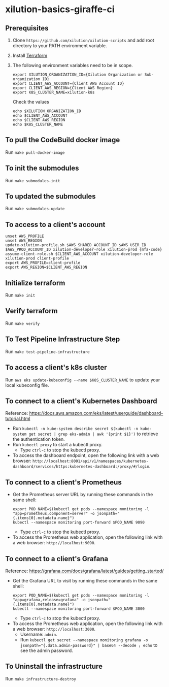 # xilution-basics-giraffe-ci

## Prerequisites

1. Clone `https://github.com/xilution/xilution-scripts` and add root directory to your PATH environment variable.
1. Install [Terraform](https://www.terraform.io/)
1. The following environment variables need to be in scope.
    ```
    export XILUTION_ORGANIZATION_ID={Xilution Organization or Sub-organization ID}
    export CLIENT_AWS_ACCOUNT={Client AWS Account ID}
    export CLIENT_AWS_REGION={Client AWS Region}
    export K8S_CLUSTER_NAME=xilution-k8s
    
    ```

    Check the values
    ```
    echo $XILUTION_ORGANIZATION_ID
    echo $CLIENT_AWS_ACCOUNT
    echo $CLIENT_AWS_REGION
    echo $K8S_CLUSTER_NAME
    
    ```

## To pull the CodeBuild docker image

Run `make pull-docker-image`

## To init the submodules

Run `make submodules-init`

## To updated the submodules

Run `make submodules-update`

## To access to a client's account

```
unset AWS_PROFILE
unset AWS_REGION
update-xilution-profile.sh $AWS_SHARED_ACCOUNT_ID $AWS_USER_ID $AWS_PROD_ACCOUNT_ID xilution-developer-role xilution-prod {mfa-code}
assume-client-role.sh $CLIENT_AWS_ACCOUNT xilution-developer-role xilution-prod client-profile
export AWS_PROFILE=client-profile
export AWS_REGION=$CLIENT_AWS_REGION
```

## Initialize terraform

Run `make init`

## Verify terraform

Run `make verify`

## To Test Pipeline Infrastructure Step

Run `make test-pipeline-infrastructure`

## To access a client's k8s cluster

Run `aws eks update-kubeconfig --name $K8S_CLUSTER_NAME` to update your local kubeconfig file.

## To connect to a client's Kubernetes Dashboard

Reference: https://docs.aws.amazon.com/eks/latest/userguide/dashboard-tutorial.html

* Run `kubectl -n kube-system describe secret $(kubectl -n kube-system get secret | grep eks-admin | awk '{print $1}')` to retrieve the authentication token.
* Run `kubectl proxy` to start a kubectl proxy.
    * Type `ctrl-c` to stop the kubectl proxy.
* To access the dashboard endpoint, open the following link with a web browser: `http://localhost:8001/api/v1/namespaces/kubernetes-dashboard/services/https:kubernetes-dashboard:/proxy/#/login`.

## To connect to a client's Prometheus

* Get the Prometheus server URL by running these commands in the same shell:
    ```
    export POD_NAME=$(kubectl get pods --namespace monitoring -l "app=prometheus,component=server" -o jsonpath="{.items[0].metadata.name}")
    kubectl --namespace monitoring port-forward $POD_NAME 9090
    
    ```
    * Type `ctrl-c` to stop the kubectl proxy.
* To access the Prometheus web application, open the following link with a web browser: `http://localhost:9090`.

## To connect to a client's Grafana

Reference: https://grafana.com/docs/grafana/latest/guides/getting_started/

* Get the Grafana URL to visit by running these commands in the same shell:
    ```
    export POD_NAME=$(kubectl get pods --namespace monitoring -l "app=grafana,release=grafana" -o jsonpath="{.items[0].metadata.name}")
    kubectl --namespace monitoring port-forward $POD_NAME 3000
    
    ```
    * Type `ctrl-c` to stop the kubectl proxy.
* To access the Prometheus web application, open the following link with a web browser: `http://localhost:3000`.
    * Username: `admin`.
    * Run `kubectl get secret --namespace monitoring grafana -o jsonpath="{.data.admin-password}" | base64 --decode ; echo` to see the admin password.

## To Uninstall the infrastructure

Run `make infrastructure-destroy`
